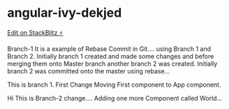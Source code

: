 # angular-ivy-dekjed

[Edit on StackBlitz ⚡️](https://stackblitz.com/edit/angular-ivy-dekjed)

Branch-1
It is a example of Rebase Commit in Git.... using Branch 1 and Branch 2.
Initially branch 1 created and made some changes and before merging them onto Master branch another branch 2 was created. Initially branch 2 was committed onto the master using rebase...

This is branch 1. First Change
Moving First component to App component.

Hi This is Branch-2 change....
Adding one more Component called World...




